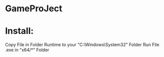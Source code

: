# GameProJect
# Install:
Copy File in Folder Runtime to your "C:\Windows\System32" Folder
Run File .exe in "x64/*" Folder
